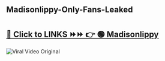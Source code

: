 
 ## Madisonlippy-Only-Fans-Leaked

# <h2><a href="https://clipsfans.com/Madisonlippy&ref=git">🔗 Click to LINKS ⏩⏩ 👉 🟢 Madisonlippy </a></h2>

<a href="https://clipsfans.com/Madisonlippy&ref=git" rel="nofollow" data-target="animated-image.originalLink"><img src="https://i.ibb.co.com/xMMVF88/686577567.gif" alt="Viral Video Original" style="max-width: 100%; display: inline-block;" data-target="animated-image.originalImage"></a>
